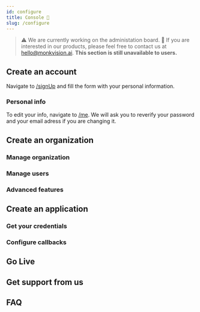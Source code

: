 ```yaml
---
id: configure
title: Console 🚧
slug: /configure
---
```


> ⚠️ We are currently working on the administation board. 🚧
> If you are interested in our products, please feel free to contact us at [hello@monkvision.ai](mailto:hello@monkvision.ai). **This section is still unavailable to users.**

## Create an account

Navigate to [/signUp](https://console.monkvision.ai/signUp) and fill the form with your personal information.

### Personal info

To edit your info, navigate to [/me](https://console.monkvision.ai/me). We will ask you to reverify your password and your email adress if you are changing it.

## Create an organization
### Manage organization
### Manage users
### Advanced features

## Create an application
### Get your credentials
### Configure callbacks

## Go Live

## Get support from us

## FAQ
